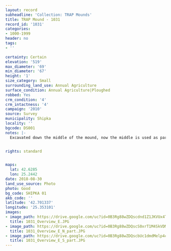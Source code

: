 ```yaml
---
layout: record
subheadline: 'Collection: TRAP Mounds'
title: TRAP Mound - 1031
record_id: '1031'
categories:
- 1000-1999
header: no
tags:
- ''

certainty: Certain
elevation: '519'
max_diameter: '69'
min_diameter: '67'
height: '1'
size_category: Small
surrounding_land_use: Annual Agriculture
surface_condition: Annual Agriculture|Ploughed
robbed: Yes
crm_condition: '4'
crm_intactness: '4'
campaign: '2010'
source: Survey
municipality: Shipka
locality: ''
bgcode: DS001
notes: |-
  Excavated down the middle of the mound, now the middle is used as part of the field; was it done by TEMP (Kitov, Thracian Expedition for Tumular Investigations).


rights: standard


maps:
  lat: 42.6285
  lon: 25.2442
date: 2018-08-30
land_use_source: Photo
photo: Good
bg_code: SHIPKA 01
akb_code: ''
latitude: '42.701337'
longitude: '25.353101'
images:
- image_path: https://drive.google.com/uc?id=0B3Rg88wZDQscdnd1Z1JKVUx4TTg
  title: 1031_Overview_E.JPG
- image_path: https://drive.google.com/uc?id=0B3Rg88wZDQscS0xrT1M4SkVDMEk
  title: 1031_Overview_E_N_part.JPG
- image_path: https://drive.google.com/uc?id=0B3Rg88wZDQscbUc1dmdMelp4cEk
  title: 1031_Overview_E_S_part.JPG
---
```

